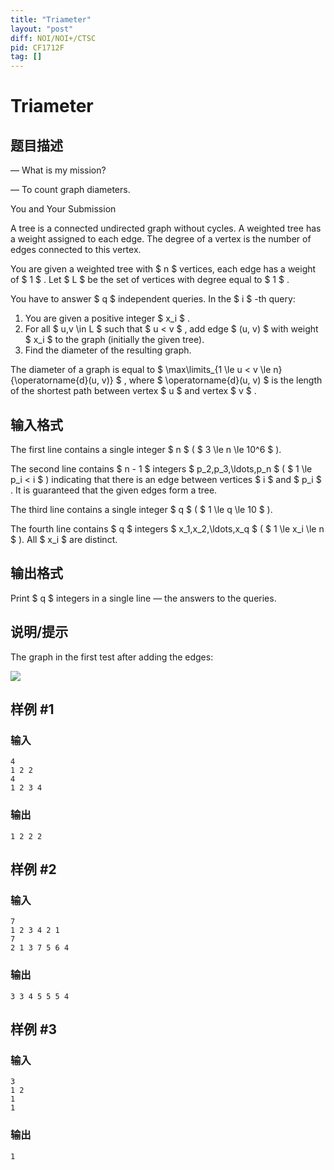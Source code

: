 ```yaml
---
title: "Triameter"
layout: "post"
diff: NOI/NOI+/CTSC
pid: CF1712F
tag: []
---
```


# Triameter

## 题目描述

— What is my mission?



 — To count graph diameters.

You and Your Submission



A tree is a connected undirected graph without cycles. A weighted tree has a weight assigned to each edge. The degree of a vertex is the number of edges connected to this vertex.

You are given a weighted tree with $ n $ vertices, each edge has a weight of $ 1 $ . Let $ L $ be the set of vertices with degree equal to $ 1 $ .

You have to answer $ q $ independent queries. In the $ i $ -th query:

1. You are given a positive integer $ x_i $ .
2. For all $ u,v \in L $ such that $ u < v $ , add edge $ (u, v) $ with weight $ x_i $ to the graph (initially the given tree).
3. Find the diameter of the resulting graph.

The diameter of a graph is equal to $ \max\limits_{1 \le u < v \le n}{\operatorname{d}(u, v)} $ , where $ \operatorname{d}(u, v) $ is the length of the shortest path between vertex $ u $ and vertex $ v $ .

## 输入格式

The first line contains a single integer $ n $ ( $ 3 \le n \le 10^6 $ ).

The second line contains $ n - 1 $ integers $ p_2,p_3,\ldots,p_n $ ( $ 1 \le p_i < i $ ) indicating that there is an edge between vertices $ i $ and $ p_i $ . It is guaranteed that the given edges form a tree.

The third line contains a single integer $ q $ ( $ 1 \le q \le 10 $ ).

The fourth line contains $ q $ integers $ x_1,x_2,\ldots,x_q $ ( $ 1 \le x_i \le n $ ). All $ x_i $ are distinct.

## 输出格式

Print $ q $ integers in a single line — the answers to the queries.

## 说明/提示

The graph in the first test after adding the edges:

 ![](https://cdn.luogu.com.cn/upload/vjudge_pic/CF1712F/073bc9fccf88906297f38e8169cf663f6db33c12.png)

## 样例 #1

### 输入

```
4
1 2 2
4
1 2 3 4
```

### 输出

```
1 2 2 2
```

## 样例 #2

### 输入

```
7
1 2 3 4 2 1
7
2 1 3 7 5 6 4
```

### 输出

```
3 3 4 5 5 5 4
```

## 样例 #3

### 输入

```
3
1 2
1
1
```

### 输出

```
1
```

